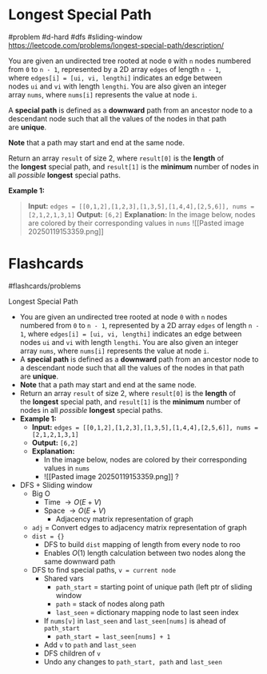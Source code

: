 # Longest Special Path
#problem #d-hard #dfs #sliding-window 
https://leetcode.com/problems/longest-special-path/description/

You are given an undirected tree rooted at node `0` with `n` nodes numbered from `0` to `n - 1`, represented by a 2D array `edges` of length `n - 1`, where `edges[i] = [ui, vi, lengthi]` indicates an edge between nodes `ui` and `vi` with length `lengthi`. You are also given an integer array `nums`, where `nums[i]` represents the value at node `i`.

A **special path** is defined as a **downward** path from an ancestor node to a descendant node such that all the values of the nodes in that path are **unique**.

**Note** that a path may start and end at the same node.

Return an array `result` of size 2, where `result[0]` is the **length** of the **longest** special path, and `result[1]` is the **minimum** number of nodes in all _possible_ **longest** special paths.

**Example 1:**
> **Input:** `edges = [[0,1,2],[1,2,3],[1,3,5],[1,4,4],[2,5,6]], nums = [2,1,2,1,3,1]`
> **Output:** `[6,2]`
> **Explanation:**
> In the image below, nodes are colored by their corresponding values in `nums`
> ![[Pasted image 20250119153359.png]]
# Flashcards
#flashcards/problems 

Longest Special Path
- You are given an undirected tree rooted at node `0` with `n` nodes numbered from `0` to `n - 1`, represented by a 2D array `edges` of length `n - 1`, where `edges[i] = [ui, vi, lengthi]` indicates an edge between nodes `ui` and `vi` with length `lengthi`. You are also given an integer array `nums`, where `nums[i]` represents the value at node `i`.
- A **special path** is defined as a **downward** path from an ancestor node to a descendant node such that all the values of the nodes in that path are **unique**.
- **Note** that a path may start and end at the same node.
- Return an array `result` of size 2, where `result[0]` is the **length** of the **longest** special path, and `result[1]` is the **minimum** number of nodes in all _possible_ **longest** special paths.
- **Example 1:**
	- **Input:** `edges = [[0,1,2],[1,2,3],[1,3,5],[1,4,4],[2,5,6]], nums = [2,1,2,1,3,1]`
	- **Output:** `[6,2]`
	- **Explanation:**
		- In the image below, nodes are colored by their corresponding values in `nums`
		- ![[Pasted image 20250119153359.png]]
?
- DFS + Sliding window
	- Big O
		- Time $\to O(E + V)$
		- Space $\to O(E + V)$
			- Adjacency matrix representation of graph
	- `adj` = Convert edges to adjacency matrix representation of graph
	- `dist = {}`
		- DFS to build `dist` mapping of length from every node to roo
		- Enables $O(1)$ length calculation between two nodes along the same downward path
	- DFS to find special paths, `v = current node`
		- Shared vars
			- `path_start` = starting point of unique path (left ptr of sliding window
			- `path` = stack of nodes along path
			- `last_seen` = dictionary mapping node to last seen index
		- If `nums[v]` in `last_seen` and `last_seen[nums]` is ahead of `path_start`
			- `path_start = last_seen[nums] + 1`
		- Add `v` to `path` and `last_seen`
		- DFS children of `v`
		- Undo any changes to `path_start, path` and `last_seen`
<!--SR:!2025-01-30,8,250-->